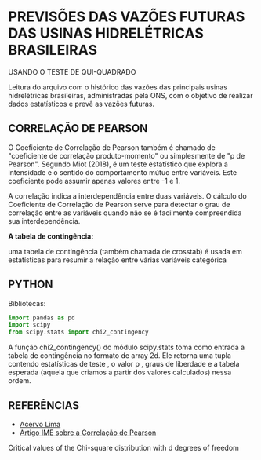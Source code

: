 # PREVISÕES DAS VAZÕES FUTURAS DAS USINAS HIDRELÉTRICAS BRASILEIRAS
USANDO O TESTE DE QUI-QUADRADO

Leitura do arquivo com o histórico das vazões das principais usinas hidrelétricas brasileiras, 
administradas pela ONS, com o objetivo de realizar dados estatísticos e prevê as vazões futuras.

## CORRELAÇÃO DE PEARSON

O Coeficiente de Correlação de Pearson também é chamado de "coeficiente de
correlação produto-momento" ou simplesmente de "ρ de Pearson". Segundo Miot (2018), é
um teste estatístico que explora a intensidade e o sentido do comportamento mútuo entre
variáveis. Este coeficiente pode assumir apenas valores entre -1 e 1.

A correlação indica a interdependência entre duas variáveis. O cálculo do
Coeficiente de Correlação de Pearson serve para detectar o grau de correlação entre as
variáveis quando não se é facilmente compreendida sua interdependência.

**A tabela de contingência:**

uma tabela de contingência (também chamada de crosstab) é usada em estatísticas para resumir
a relação entre várias variáveis categórica

## PYTHON
Bibliotecas:
```python
import pandas as pd
import scipy
from scipy.stats import chi2_contingency
```

A função chi2_contingency() do módulo scipy.stats toma como entrada a 
tabela de contingência no formato de array 2d. Ele retorna uma tupla contendo 
estatísticas de teste , o valor p , graus de liberdade e a tabela esperada 
(aquela que criamos a partir dos valores calculados) nessa ordem. 


## REFERÊNCIAS
- [Acervo Lima](https://acervolima.com/python-teste-qui-quadrado-de-pearson/)
- [Artigo IME sobre a Correlação de Pearson](https://www.marinha.mil.br/spolm/sites/www.marinha.mil.br.spolm/files/DESENVOLVIMENTO%20DE%20UM%20C%C3%93DIGO%20EM%20PYTHON%20PARA%20GERA%C3%87%C3%83O%20DE%20MATRIZES%20DE%20CORRELA%C3%87%C3%83O%20DE%20PEARSON%20COM%20LA%C3%87OS%20A%20PARTIR%20DE%20N%20VARI%C3%81VEIS%20TOMADAS%20DUAS%20A%20DUAS.pdf)

Critical values of the Chi-square distribution with d degrees of freedom
